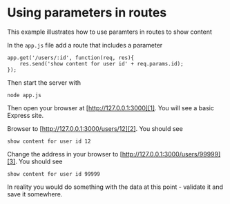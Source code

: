 # Using parameters in routes

This example illustrates how to use paramters in routes to show content

In the `app.js` file add a route that includes a parameter

    app.get('/users/:id', function(req, res){
        res.send('show content for user id' + req.params.id);
    });

Then start the server with

    node app.js

Then open your browser at [http://127.0.0.1:3000][1].  You will see a basic Express site.

Browser to [http://127.0.0.1:3000/users/12][2]. You should see 

    show content for user id 12

Change the address in your browser to [http://127.0.0.1:3000/users/99999][3]. You should see 

    show content for user id 99999

In reality you would do something with the data at this point - validate it and save it somewhere. 

[1]: http://127.0.0.1:3000
[2]: http://127.0.0.1:3000/users/12
[2]: http://127.0.0.1:3000/users/99999
